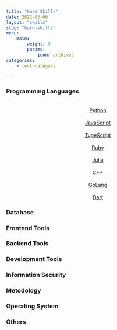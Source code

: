 ```yaml
---
title: "Hard Skills"
date: 2022-03-06
layout: "skills"
slug: "hard-skills"
menu:
    main:
        weight: 9
        params: 
            icon: archives
categories:
    - test-category

---
```


<div>
    <h3>
        Programming Languages
    </h3>
    <center>
        <a href="https://www.python.org/doc/" target=_blank>
            <br>
                Python
            </br>
        </a>
        <a href="https://developer.mozilla.org/pt-BR/docs/conflicting/Learn_web_development/Core/Scripting_785964b4c0711553d2bf3130baef052c6d78a03b4ce249eeb9d1ce2be1e3c308" target=_blank>
            <br>
                JavaScript
            </br>
        </a>
        <a href="https://www.typescriptlang.org/docs/handbook/typescript-in-5-minutes.html" target=_blank>
            <br>
                TypeScript
            </br>
        </a>
        <a href="https://www.ruby-lang.org/en/documentation/" target=_blank>
            <br>
                Ruby
            </br>
        </a>
        <a href="https://docs.julialang.org/en/v1/" target=_blank>
            <br>
                Julia
            </br>
        </a>
        <a href="https://www.bloodshed.net/Free-compilers-list" target=_blank>
            <br>
                C++
            </br>
        </a>
        <a href="https://go.dev/doc/" target=_blank>
            <br>
                GoLang
            </br>
        </a>
        <a href="https://dart.dev/overview" target=_blank>
            <br>
                Dart
            </br>
        </a>
    </center>
    <h3>
        Database
    </h3>
    <h3>
        Frontend Tools
    </h3>
    <h3>
        Backend Tools
    </h3>
    <h3>
        Development Tools
    </h3>
    <h3>
        Information Security
    </h3>
    <h3>
        Metodology
    </h3>
    <h3>
        Operating System
    </h3>
    <h3>
        Others
    </h3>
</div>
